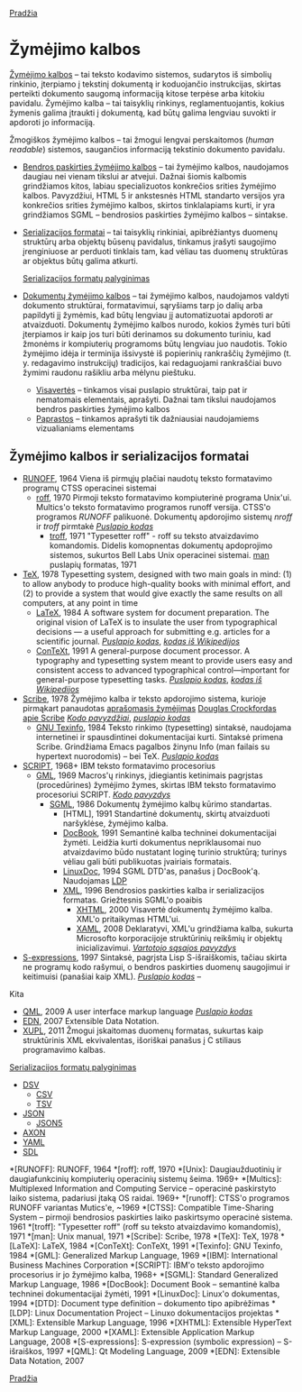 <!-- markdownlint-disable-next-line MD041 -->
[Pradžia](../index.md)

<style>
    img {
        background-color: white !important;
        height: 1rem;
    }
</style>

# Žymėjimo kalbos

[Žymėjimo kalbos][wiki:ml] – tai teksto kodavimo sistemos, sudarytos iš simbolių rinkinio, įterpiamo į tekstinį dokumentą ir koduojančio instrukcijas, skirtas perteikti dokumento saugomą informaciją kitose terpėse arba kitokiu pavidalu. Žymėjimo kalba – tai taisyklių rinkinys, reglamentuojantis, kokius žymenis galima įtraukti į dokumentą, kad būtų galima lengviau suvokti ir apdoroti jo informaciją.

Žmogiškos žymėjimo kalbos – tai žmogui lengvai perskaitomos (*human readable*) sistemos, saugančios informaciją tekstinio dokumento pavidalu.

* [Bendros paskirties žymėjimo kalbos][wiki:genml] – tai žymėjimo kalbos, naudojamos daugiau nei vienam tikslui ar atvejui. Dažnai šiomis kalbomis grindžiamos kitos, labiau specializuotos konkrečios srities žymėjimo kalbos. Pavyzdžiui, HTML 5 ir ankstesnės HTML standarto versijos yra konkrečios srities žymėjimo kalbos, skirtos tinklalapiams kurti, ir yra grindžiamos SGML – bendrosios paskirties žymėjimo kalbos – sintakse.

* [Serializacijos formatai][wiki:serial] – tai taisyklių rinkiniai, apibrėžiantys duomenų struktūrų arba objektų būsenų pavidalus, tinkamus įrašyti saugojimo įrenginiuose ar perduoti tinklais tam, kad vėliau tas duomenų struktūras ar objektus būtų galima atkurti.
  
    [Serializacijos formatų palyginimas][wiki:serial-comp]

* [Dokumentų žymėjimo kalbos][wiki:docml] – tai žymėjimo kalbos, naudojamos valdyti dokumento struktūrai, formatavimui, sąryšiams tarp jo dalių arba papildyti jį žymėmis, kad būtų lengviau jį automatizuotai apdoroti ar atvaizduoti. Dokumentų žymėjimo kalbos nurodo, kokios žymės turi būti įterpiamos ir kaip jos turi būti derinamos su dokumento turiniu, kad žmonėms ir kompiuterių programoms būtų lengviau juo naudotis. Tokio žymėjimo idėja ir terminija išsivystė iš popierinių rankraščių žymėjimo (t. y. redagavimo instrukcijų) tradicijos, kai redaguojami rankraščiai buvo žymimi raudonu rašikliu arba mėlynu pieštuku.
  * [Visavertės](index-full.md) – tinkamos visai puslapio struktūrai, taip pat ir nematomais elementais, aprašyti. Dažnai tam tikslui naudojamos bendros paskirties žymėjimo kalbos
  * [Paprastos](index-lightweight.md) – tinkamos aprašyti tik dažniausiai naudojamiems vizualianiams elementams

## Žymėjimo kalbos ir serializacijos formatai

* [RUNOFF][wiki:runoff], 1964
    Viena iš pirmųjų plačiai naudotų teksto formatavimo programų CTSS operacinei sistemai
  * [roff][wiki:roff], 1970
    Pirmoji teksto formatavimo kompiuterinė programa Unix'ui. Multics'o teksto formatavimo programos runoff versija. CTSS'o programos *RUNOFF* palikuonė. Dokumentų apdorojimo sistemų *nroff* ir *troff* pirmtakė
    [*Puslapio kodas*][page:roff]
    * [troff][wiki:troff], 1971
    "Typesetter roff" - roff su teksto atvaizdavimo komandomis. Didelis komopnentas dokumentų apdoprojimo sistemos, sukurtos Bell Labs Unix operacinei sistemai.
    [man][wiki:man] puslapių formatas, 1971
* [TeX][wiki:tex], 1978
    Typesetting system, designed with two main goals in mind: (1) to allow anybody to produce high-quality books with minimal effort, and (2) to provide a system that would give exactly the same results on all computers, at any point in time
  * [LaTeX][wiki:latex], 1984
    A software system for document preparation. The original vision of LaTeX is to insulate the user from typographical decisions — a useful approach for submitting e.g. articles for a scientific journal.
    [*Puslapio kodas*][page:latex], [*kodas iš Wikipedijos*][wiki-page:latex]
  * [ConTeXt][wiki:context], 1991
    A general-purpose document processor. A typography and typesetting system meant to provide users easy and consistent access to advanced typographical control—important for general-purpose typesetting tasks.
    [*Puslapio kodas*][page:context], [*kodas iš Wikipedijos*][wiki-page:context]
* [Scribe][wiki:scribe], 1978
    Žymėjimo kalba ir teksto apdorojimo sistema, kurioje pirmąkart panaudotas [aprašomasis žymėjimas][wiki:descr-markup]
    [Douglas Crockfordas apie Scribe][cite:crock]
    [*Kodo pavyzdžiai*][sample:scribe], [*puslapio kodas*][page:scribe]
  * [GNU Texinfo][wiki:texinfo], 1984
      Teksto rinkimo (typesetting) sintaksė, naudojama internetinei ir spausdintinei dokumentacijai kurti. Sintaksė primena Scribe. Grindžiama Emacs pagalbos žinynu Info (man failais su hypertext nuorodomis) – bei TeX.
      [*Puslapio kodas*][page:texinfo]
* [SCRIPT][wiki:script], 1968+
    IBM teksto formatavimo procesorius
  * [GML][wiki:gml], 1969
      Macros'ų rinkinys, įdiegiantis ketinimais pagrįstas (procedūrines) žymėjimo žymes, skirtas IBM teksto formatavimo procesoriui SCRIPT.
      [*Kodo pavyzdys*][sample:gml]
    * [SGML][wiki:sgml], 1986
        Dokumentų žymėjimo kalbų kūrimo standartas.
      * [HTML], 1991
        Standartinė dokumentų, skirtų atvaizduoti naršyklėse, žymėjimo kalba.
      * [DocBook][wiki:docbook], 1991
        Semantinė kalba techninei dokumentacijai žymėti. Leidžia kurti dokumentus nepriklausomai nuo atvaizdavimo būdo nustatant loginę turinio struktūrą; turinys vėliau gali būti publikuotas įvairiais formatais.
      * [LinuxDoc][wiki:linuxdoc], 1994
        SGML DTD'as, panašus į DocBook'ą. Naudojamas [LDP][wiki:ldp]
      * [XML][wiki:xml], 1996
        Bendrosios paskirties kalba ir serializacijos formatas. Griežtesnis SGML'o poaibis
        * [XHTML][wiki:xhtml], 2000
          Visavertė dokumentų žymėjimo kalba. XML'o pritaikymas HTML'ui.
        * [XAML][wiki:xaml], 2008
          Deklaratyvi, XML'u grindžiama kalba, sukurta Microsofto korporacijoje struktūrinių reikšmių ir objektų inicializavimui.
          [*Vartotojo sąsajos pavyzdys*][ui-sample:xaml]
* [S-expressions][wiki:s-exp], 1997
    Sintaksė, pagrįsta Lisp S-išraiškomis, tačiau skirta ne programų kodo rašymui, o bendros paskirties duomenų saugojimui ir keitimuisi (panašiai kaip XML).
    [*Puslapio kodas*][page:s-exp] – 

Kita

* [QML][wiki:qml], 2009
    A user interface markup language
    [*Puslapio kodas*][page:qml]
* [EDN][wiki:edn], 2007
    Extensible Data Notation.
* [XUPL][home:xupl], 2011
    Žmogui įskaitomas duomenų formatas, sukurtas kaip struktūrinis XML ekvivalentas, išoriškai panašus į C stiliaus programavimo kalbas.

[Serializacijos formatų palyginimas](https://en.wikipedia.org/wiki/Comparison_of_data-serialization_formats)

* [DSV](https://en.wikipedia.org/wiki/Delimiter-separated_values)
  * [CSV](https://en.wikipedia.org/wiki/Comma-separated_values)
  * [TSV](https://en.wikipedia.org/wiki/Tab-separated_values)
* [JSON](https://www.json.org/json-en.html)
  * [JSON5](https://json5.org/)
* [AXON](https://pyaxon.readthedocs.io/en/latest/)
* [YAML](https://yaml.org/spec/1.2.2/)
* [SDL](https://sdlang.org/)

[cite:crock]: <https://nofluffjuststuff.com/blog/douglas_crockford/2007/06/scribe>
[home:xupl]: <https://github.com/uplang/xupl/wiki>
[page:context]: <page/page-context.md>
[page:latex]: <page/page-latex.md>
[page:qml]: <page/page-qml.md>
[page:roff]: <page/page-roff.md>
[page:s-exp]: <page/page-sexp.md>
[page:scribe]: <page/page-scribe.md>
[page:texinfo]: <page/page-texinfo.md>
[sample:gml]: <misc/sample-gml.md>
[sample:scribe]: <misc/sample-scribe.md>
[ui-sample:xaml]: <data-series/ui-data-xaml.md>
[wiki-page:context]: <page/wiki-context.md>
[wiki-page:latex]: <page/wiki-latex.md>
[wiki:context]: <https://en.wikipedia.org/wiki/ConTeXt>
[wiki:descr-markup]: <https://en.wikipedia.org/wiki/Markup_language#Descriptive_markup>
[wiki:docbook]: <https://en.wikipedia.org/wiki/DocBook>
[wiki:docml]: <https://en.wikipedia.org/wiki/List_of_document_markup_languages>
[wiki:edn]: <https://en.wikipedia.org/wiki/Clojure#Extensible_Data_Notation>
[wiki:genml]: <https://en.wikipedia.org/wiki/General-purpose_markup_language>
[wiki:gml]: <https://en.wikipedia.org/wiki/IBM_Generalized_Markup_Language>
[wiki:latex]: <https://en.wikipedia.org/wiki/LaTeX>
[wiki:ldp]: <https://en.wikipedia.org/wiki/Linux_Documentation_Project>
[wiki:linuxdoc]: <https://en.wikipedia.org/wiki/LinuxDoc>
[wiki:man]: <https://en.wikipedia.org/wiki/Man_page>
[wiki:ml]: <https://en.wikipedia.org/wiki/Markup_language>
[wiki:qml]: <https://en.wikipedia.org/wiki/QML>
[wiki:roff]: <https://en.wikipedia.org/wiki/Roff_(software)>
[wiki:runoff]: <https://en.wikipedia.org/wiki/TYPSET_and_RUNOFF>
[wiki:s-exp]: <https://en.wikipedia.org/wiki/S-expression>
[wiki:scribe]: <https://en.wikipedia.org/wiki/Scribe_(markup_language)>
[wiki:script]: <https://en.wikipedia.org/wiki/SCRIPT_(markup)>
[wiki:serial]: <https://en.wikipedia.org/wiki/Serialization#Serialization_formats>
[wiki:serial-comp]: <https://en.wikipedia.org/wiki/Comparison_of_data-serialization_formats>
[wiki:sgml]: <https://en.wikipedia.org/wiki/Standard_Generalized_Markup_Language>
[wiki:tex]: <https://en.wikipedia.org/wiki/Texinfo>
[wiki:texinfo]: <https://en.wikipedia.org/wiki/Texinfo>
[wiki:troff]: <https://en.wikipedia.org/wiki/Roff_(software)>
[wiki:xaml]: <https://en.wikipedia.org/wiki/Extensible_Application_Markup_Language>
[wiki:xhtml]: <https://en.wikipedia.org/wiki/XHTML>
[wiki:xml]: <https://en.wikipedia.org/wiki/XML>

*[RUNOFF]: RUNOFF, 1964
*[roff]: roff, 1970
*[Unix]: Daugiaužduotinių ir daugiafunkcinių kompiuterių operacinių sistemų šeima. 1969+
*[Multics]: Multiplexed Information and Computing Service – operacinė paskirstyto laiko sistema, padariusi įtaką OS raidai. 1969+
*[runoff]: CTSS'o programos RUNOFF variantas Mutics'e, ~1969
*[CTSS]: Compatible Time-Sharing System – pirmoji bendrosios paskirties laiko paskirtsymo operacinė sistema. 1961
*[troff]: "Typesetter roff" (roff su teksto atvaizdavimo komandomis), 1971
*[man]: Unix manual, 1971
*[Scribe]: Scribe, 1978
*[TeX]: TeX, 1978
*[LaTeX]: LaTeX, 1984
*[ConTeXt]: ConTeXt, 1991
*[Texinfo]: GNU Texinfo, 1984
*[GML]: Generalized Markup Language, 1969
*[IBM]: International Business Machines Corporation
*[SCRIPT]: IBM'o teksto apdorojimo procesorius ir jo žymėjimo kalba, 1968+
*[SGML]: Standard Generalized Markup Language, 1986
*[DocBook]: Document Book – semantinė kalba techninei dokumentacijai žymėti, 1991
*[LinuxDoc]: Linux'o dokumentas, 1994
*[DTD]: Document type definition – dokumento tipo apibrėžimas
*[LDP]: Linux Documentation Project – Linuxo dokumentacijos projektas
*[XML]: Extensible Markup Language, 1996
*[XHTML]: Extensible HyperText Markup Language, 2000
*[XAML]: Extensible Application Markup Language, 2008
*[S-expressions]: S-expression (symbolic expression) – S-išraiškos, 1997
*[QML]: Qt Modeling Language, 2009
*[EDN]: Extensible Data Notation, 2007

[Pradžia](../index.md)
